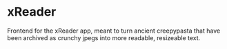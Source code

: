 # xReader

Frontend for the xReader app, meant to turn ancient creepypasta that have been archived as crunchy jpegs into more readable, resizeable text. 
